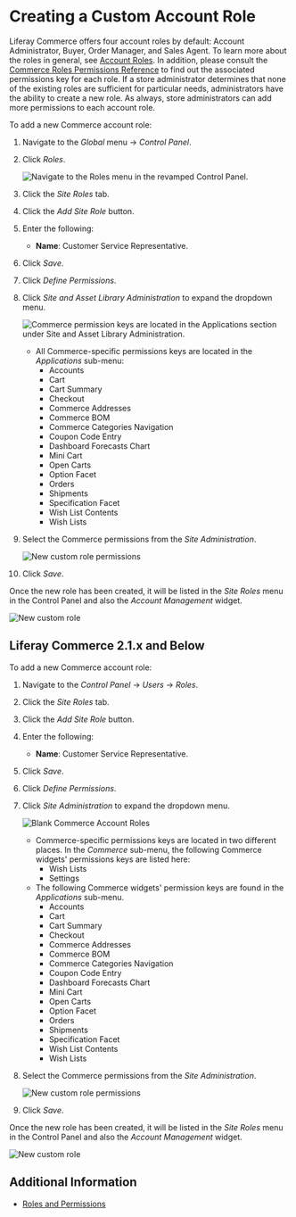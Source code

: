 # Creating a Custom Account Role

Liferay Commerce offers four account roles by default: Account Administrator, Buyer, Order Manager, and Sales Agent. To learn more about the roles in general, see [Account Roles](./account-roles.md). In addition, please consult the [Commerce Roles Permissions Reference](./commerce-roles-permissions-reference.md) to find out the associated permissions key for each role. If a store administrator determines that none of the existing roles are sufficient for particular needs, administrators have the ability to create a new role. As always, store administrators can add more permissions to each account role.

To add a new Commerce account role:

1. Navigate to the _Global_ menu → _Control Panel_.
1. Click _Roles_.

    ![Navigate to the Roles menu in the revamped Control Panel.](./creating-a-custom-account-role/images/04.png)

1. Click the _Site Roles_ tab.
1. Click the _Add Site Role_ button.
1. Enter the following:
    * **Name**: Customer Service Representative.
1. Click _Save_.
1. Click _Define Permissions_.
1. Click _Site and Asset Library Administration_ to expand the dropdown menu.

    ![Commerce permission keys are located in the Applications section under Site and Asset Library Administration.](./creating-a-custom-account-role/images/05.png)

    * All Commerce-specific permissions keys are located in the _Applications_ sub-menu:
      * Accounts
      * Cart
      * Cart Summary
      * Checkout
      * Commerce Addresses
      * Commerce BOM
      * Commerce Categories Navigation
      * Coupon Code Entry
      * Dashboard Forecasts Chart
      * Mini Cart
      * Open Carts
      * Option Facet
      * Orders
      * Shipments
      * Specification Facet
      * Wish List Contents
      * Wish Lists

1. Select the Commerce permissions from the _Site Administration_.

    ![New custom role permissions](./creating-a-custom-account-role/images/03.png)

1. Click _Save_.

Once the new role has been created, it will be listed in the _Site Roles_ menu in the Control Panel and also the _Account Management_ widget.

![New custom role](./creating-a-custom-account-role/images/01.png)

## Liferay Commerce 2.1.x and Below

To add a new Commerce account role:

1. Navigate to the _Control Panel_ → _Users_ → _Roles_.
1. Click the _Site Roles_ tab.
1. Click the _Add Site Role_ button.
1. Enter the following:
    * **Name**: Customer Service Representative.
1. Click _Save_.
1. Click _Define Permissions_.
1. Click _Site Administration_ to expand the dropdown menu.

    ![Blank Commerce Account Roles](./creating-a-custom-account-role/images/02.png)

    * Commerce-specific permissions keys are located in two different places. In the _Commerce_ sub-menu, the following Commerce widgets' permissions keys are listed here:
      * Wish Lists
      * Settings
    * The following Commerce widgets' permission keys are found in the _Applications_ sub-menu.
      * Accounts
      * Cart
      * Cart Summary
      * Checkout
      * Commerce Addresses
      * Commerce BOM
      * Commerce Categories Navigation
      * Coupon Code Entry
      * Dashboard Forecasts Chart
      * Mini Cart
      * Open Carts
      * Option Facet
      * Orders
      * Shipments
      * Specification Facet
      * Wish List Contents
      * Wish Lists

1. Select the Commerce permissions from the _Site Administration_.

    ![New custom role permissions](./creating-a-custom-account-role/images/03.png)

1. Click _Save_.

Once the new role has been created, it will be listed in the _Site Roles_ menu in the Control Panel and also the _Account Management_ widget.

![New custom role](./creating-a-custom-account-role/images/01.png)

## Additional Information

* [Roles and Permissions](https://help.liferay.com/hc/articles/360017895212-Roles-and-Permissions)
